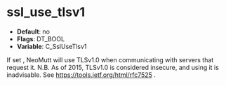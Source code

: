 # ssl_use_tlsv1

- **Default**: no
- **Flags**: DT_BOOL
- **Variable**: C_SslUseTlsv1

If set , NeoMutt will use TLSv1.0 when communicating with servers that
request it. N.B. As of 2015, TLSv1.0 is considered insecure, and using
it is inadvisable. See https://tools.ietf.org/html/rfc7525 .
